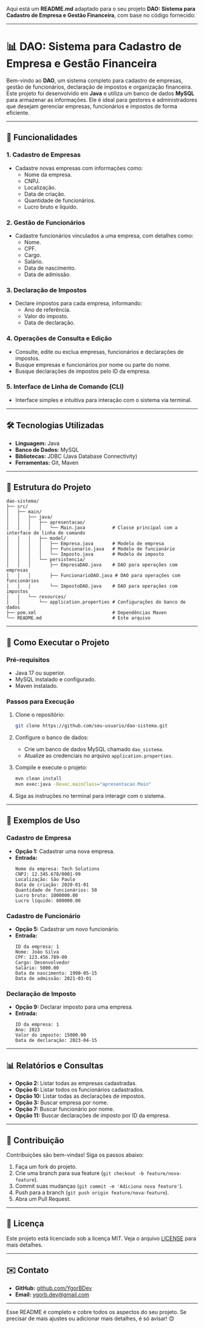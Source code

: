 Aqui está um **README.md** adaptado para o seu projeto **DAO: Sistema para Cadastro de Empresa e Gestão Financeira**, com base no código fornecido:

---

# 📊 **DAO: Sistema para Cadastro de Empresa e Gestão Financeira**

Bem-vindo ao **DAO**, um sistema completo para cadastro de empresas, gestão de funcionários, declaração de impostos e organização financeira. Este projeto foi desenvolvido em **Java** e utiliza um banco de dados **MySQL** para armazenar as informações. Ele é ideal para gestores e administradores que desejam gerenciar empresas, funcionários e impostos de forma eficiente.

---

## 🚀 **Funcionalidades**

### **1. Cadastro de Empresas**
- Cadastre novas empresas com informações como:
  - Nome da empresa.
  - CNPJ.
  - Localização.
  - Data de criação.
  - Quantidade de funcionários.
  - Lucro bruto e líquido.

### **2. Gestão de Funcionários**
- Cadastre funcionários vinculados a uma empresa, com detalhes como:
  - Nome.
  - CPF.
  - Cargo.
  - Salário.
  - Data de nascimento.
  - Data de admissão.

### **3. Declaração de Impostos**
- Declare impostos para cada empresa, informando:
  - Ano de referência.
  - Valor do imposto.
  - Data de declaração.

### **4. Operações de Consulta e Edição**
- Consulte, edite ou exclua empresas, funcionários e declarações de impostos.
- Busque empresas e funcionários por nome ou parte do nome.
- Busque declarações de impostos pelo ID da empresa.

### **5. Interface de Linha de Comando (CLI)**
- Interface simples e intuitiva para interação com o sistema via terminal.

---

## 🛠 **Tecnologias Utilizadas**

- **Linguagem:** Java
- **Banco de Dados:** MySQL
- **Bibliotecas:** JDBC (Java Database Connectivity)
- **Ferramentas:** Git, Maven

---

## 📂 **Estrutura do Projeto**

```
dao-sistema/
├── src/
│   ├── main/
│   │   ├── java/
│   │   │   ├── apresentacao/
│   │   │   │   └── Main.java          # Classe principal com a interface de linha de comando
│   │   │   ├── model/
│   │   │   │   ├── Empresa.java       # Modelo de empresa
│   │   │   │   ├── Funcionario.java   # Modelo de funcionário
│   │   │   │   └── Imposto.java       # Modelo de imposto
│   │   │   └── persistencia/
│   │   │       ├── EmpresaDAO.java    # DAO para operações com empresas
│   │   │       ├── FuncionarioDAO.java # DAO para operações com funcionários
│   │   │       └── ImpostoDAO.java    # DAO para operações com impostos
│   │   └── resources/
│   │       └── application.properties # Configurações do banco de dados
├── pom.xml                            # Dependências Maven
└── README.md                          # Este arquivo
```

---

## 🎯 **Como Executar o Projeto**

### **Pré-requisitos**
- Java 17 ou superior.
- MySQL instalado e configurado.
- Maven instalado.

### **Passos para Execução**
1. Clone o repositório:
   ```bash
   git clone https://github.com/seu-usuario/dao-sistema.git
   ```
2. Configure o banco de dados:
   - Crie um banco de dados MySQL chamado `dao_sistema`.
   - Atualize as credenciais no arquivo `application.properties`.

3. Compile e execute o projeto:
   ```bash
   mvn clean install
   mvn exec:java -Dexec.mainClass="apresentacao.Main"
   ```

4. Siga as instruções no terminal para interagir com o sistema.

---

## 📝 **Exemplos de Uso**

### **Cadastro de Empresa**
- **Opção 1:** Cadastrar uma nova empresa.
- **Entrada:**
  ```
  Nome da empresa: Tech Solutions
  CNPJ: 12.345.678/0001-99
  Localização: São Paulo
  Data de criação: 2020-01-01
  Quantidade de funcionários: 50
  Lucro bruto: 1000000.00
  Lucro líquido: 800000.00
  ```

### **Cadastro de Funcionário**
- **Opção 5:** Cadastrar um novo funcionário.
- **Entrada:**
  ```
  ID da empresa: 1
  Nome: João Silva
  CPF: 123.456.789-00
  Cargo: Desenvolvedor
  Salário: 5000.00
  Data de nascimento: 1990-05-15
  Data de admissão: 2021-03-01
  ```

### **Declaração de Imposto**
- **Opção 9:** Declarar imposto para uma empresa.
- **Entrada:**
  ```
  ID da empresa: 1
  Ano: 2023
  Valor do imposto: 15000.00
  Data de declaração: 2023-04-15
  ```

---

## 📊 **Relatórios e Consultas**

- **Opção 2:** Listar todas as empresas cadastradas.
- **Opção 6:** Listar todos os funcionários cadastrados.
- **Opção 10:** Listar todas as declarações de impostos.
- **Opção 3:** Buscar empresa por nome.
- **Opção 7:** Buscar funcionário por nome.
- **Opção 11:** Buscar declarações de imposto por ID da empresa.

---

## 🤝 **Contribuição**

Contribuições são bem-vindas! Siga os passos abaixo:
1. Faça um fork do projeto.
2. Crie uma branch para sua feature (`git checkout -b feature/nova-feature`).
3. Commit suas mudanças (`git commit -m 'Adiciona nova feature'`).
4. Push para a branch (`git push origin feature/nova-feature`).
5. Abra um Pull Request.

---

## 📄 **Licença**

Este projeto está licenciado sob a licença MIT. Veja o arquivo [LICENSE](LICENSE) para mais detalhes.

---

## ✉️ **Contato**

- **GitHub:** [github.com/YgorBDev](https://github.com/YgorBDev)
- **Email:** ygorb.dev@gmail.com

---

Esse README é completo e cobre todos os aspectos do seu projeto. Se precisar de mais ajustes ou adicionar mais detalhes, é só avisar! 😊
